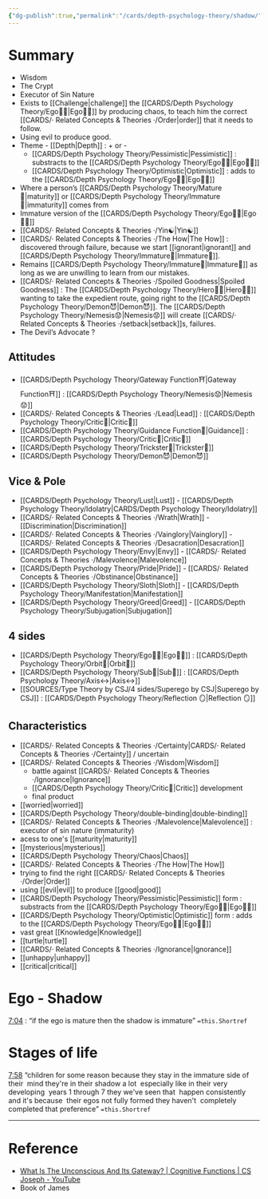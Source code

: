 ```yaml
---
{"dg-publish":true,"permalink":"/cards/depth-psychology-theory/shadow/","noteIcon":"1","created":"2022-12-21T17:09:42.235+01:00","updated":"2023-06-28T12:28:03.619+02:00"}
---
```


# Summary  
- Wisdom
- The Crypt 
- Executor of Sin Nature 
- Exists to [[Challenge\|challenge]] the [[CARDS/Depth Psychology Theory/Ego🙋‍♂️\|Ego🙋‍♂️]] by producing chaos, to teach him the correct [[CARDS/· Related Concepts & Theories ·/Order\|order]] that it needs to follow. 
- Using evil to produce good. 
- Theme - [[Depth\|Depth]] : + or - 
	- [[CARDS/Depth Psychology Theory/Pessimistic\|Pessimistic]] : substracts to the [[CARDS/Depth Psychology Theory/Ego🙋‍♂️\|Ego🙋‍♂️]] 
	- [[CARDS/Depth Psychology Theory/Optimistic\|Optimistic]] : adds to the [[CARDS/Depth Psychology Theory/Ego🙋‍♂️\|Ego🙋‍♂️]]
- Where a person’s [[CARDS/Depth Psychology Theory/Mature🐢\|maturity]] or [[CARDS/Depth Psychology Theory/Immature🐇\|immaturity]] comes from 
- Immature version of the [[CARDS/Depth Psychology Theory/Ego🙋‍♂️\|Ego🙋‍♂️]] 
- [[CARDS/· Related Concepts & Theories ·/Yin☯️\|Yin☯️]]
- [[CARDS/· Related Concepts & Theories ·/The How\|The How]] : discovered through failure, because we start [[ignorant\|ignorant]] and [[CARDS/Depth Psychology Theory/Immature🐇\|Immature🐇]]. 
- Remains [[CARDS/Depth Psychology Theory/Immature🐇\|Immature🐇]] as long as we are unwilling to learn from our mistakes. 
- [[CARDS/· Related Concepts & Theories ·/Spoiled Goodness\|Spoiled Goodness]] : The [[CARDS/Depth Psychology Theory/Hero🦸‍♂️\|Hero🦸‍♂️]] wanting to take the expedient route, going right to the [[CARDS/Depth Psychology Theory/Demon😈\|Demon😈]]. The [[CARDS/Depth Psychology Theory/Nemesis😟\|Nemesis😟]] will create [[CARDS/· Related Concepts & Theories ·/setback\|setback]]s, failures. 
- The Devil’s Advocate ?  

## Attitudes 
- [[CARDS/Depth Psychology Theory/Gateway Function⛩️\|Gateway Function⛩️]] : [[CARDS/Depth Psychology Theory/Nemesis😟\|Nemesis😟]]
- [[CARDS/· Related Concepts & Theories ·/Lead\|Lead]] : [[CARDS/Depth Psychology Theory/Critic🤔\|Critic🤔]]
- [[CARDS/Depth Psychology Theory/Guidance Function🚿\|Guidance]] : [[CARDS/Depth Psychology Theory/Critic🤔\|Critic🤔]] 
- [[CARDS/Depth Psychology Theory/Trickster🤡\|Trickster🤡]]
- [[CARDS/Depth Psychology Theory/Demon😈\|Demon😈]]

## Vice & Pole
- [[CARDS/Depth Psychology Theory/Lust\|Lust]] - [[CARDS/Depth Psychology Theory/Idolatry\|CARDS/Depth Psychology Theory/Idolatry]]
- [[CARDS/· Related Concepts & Theories ·/Wrath\|Wrath]] - [[Discrimination\|Discrimination]] 
- [[CARDS/· Related Concepts & Theories ·/Vainglory\|Vainglory]] - [[CARDS/· Related Concepts & Theories ·/Desacration\|Desacration]]
- [[CARDS/Depth Psychology Theory/Envy\|Envy]] - [[CARDS/· Related Concepts & Theories ·/Malevolence\|Malevolence]]
- [[CARDS/Depth Psychology Theory/Pride\|Pride]] - [[CARDS/· Related Concepts & Theories ·/Obstinance\|Obstinance]]
- [[CARDS/Depth Psychology Theory/Sloth\|Sloth]] - [[CARDS/Depth Psychology Theory/Manifestation\|Manifestation]]
- [[CARDS/Depth Psychology Theory/Greed\|Greed]] - [[CARDS/Depth Psychology Theory/Subjugation\|Subjugation]]

## 4 sides 
- [[CARDS/Depth Psychology Theory/Ego🙋‍♂️\|Ego🙋‍♂️]] : [[CARDS/Depth Psychology Theory/Orbit🔄\|Orbit🔄]]
- [[CARDS/Depth Psychology Theory/Sub🤸\|Sub🤸]] : [[CARDS/Depth Psychology Theory/Axis↔️\|Axis↔️]]
- [[SOURCES/Type Theory by CSJ/4 sides/Superego by CSJ\|Superego by CSJ]] : [[CARDS/Depth Psychology Theory/Reflection 🪞\|Reflection 🪞]]

## Characteristics 
- [[CARDS/· Related Concepts & Theories ·/Certainty\|CARDS/· Related Concepts & Theories ·/Certainty]] / uncertain
- [[CARDS/· Related Concepts & Theories ·/Wisdom\|Wisdom]]
	- battle against [[CARDS/· Related Concepts & Theories ·/Ignorance\|Ignorance]]
	- [[CARDS/Depth Psychology Theory/Critic🤔\|Critic]] development
	- final product
- [[worried\|worried]]
- [[CARDS/Depth Psychology Theory/double-binding\|double-binding]]
- [[CARDS/· Related Concepts & Theories ·/Malevolence\|Malevolence]] : executor of sin nature (immaturity)
- acess to one's [[maturity\|maturity]]
- [[mysterious\|mysterious]]
- [[CARDS/Depth Psychology Theory/Chaos\|Chaos]] 
- [[CARDS/· Related Concepts & Theories ·/The How\|The How]]
- trying to find the right [[CARDS/· Related Concepts & Theories ·/Order\|Order]]
- using [[evil\|evil]] to produce [[good\|good]]
- [[CARDS/Depth Psychology Theory/Pessimistic\|Pessimistic]] form : substracts from the [[CARDS/Depth Psychology Theory/Ego🙋‍♂️\|Ego🙋‍♂️]] 
- [[CARDS/Depth Psychology Theory/Optimistic\|Optimistic]] form : adds to the [[CARDS/Depth Psychology Theory/Ego🙋‍♂️\|Ego🙋‍♂️]] 
- vast great [[Knowledge\|Knowledge]]
- [[turtle\|turtle]]
- [[CARDS/· Related Concepts & Theories ·/Ignorance\|Ignorance]]
- [[unhappy\|unhappy]]
- [[critical\|critical]] 

# Ego - Shadow 

<div class="transclusion internal-embed is-loaded"><div class="markdown-embed">



[7:04]([YouTube](https://youtu.be/T7e7yMlWg6w?list=PLCPzIFw2QJDdx32WYP84vx_w2xbteYkr3&t=424)) : “if the ego is mature then the shadow is immature” `=this.Shortref` 

</div></div>


# Stages of life 

<div class="transclusion internal-embed is-loaded"><div class="markdown-embed">



[7:58](https://youtu.be/T7e7yMlWg6w?list=PLCPzIFw2QJDdx32WYP84vx_w2xbteYkr3&t=478) “children for some reason because they stay in the immature side of their  mind they're in their shadow a lot  especially like in their very developing  years 1 through 7 they we've seen that  happen consistently and it's because  their egos not fully formed they haven't  completely completed that preference” `=this.Shortref` 

</div></div>


---
# Reference 
- [What Is The Unconscious And Its Gateway? | Cognitive Functions | CS Joseph - YouTube](https://youtu.be/SISro_W-ZaM)
- Book of James 